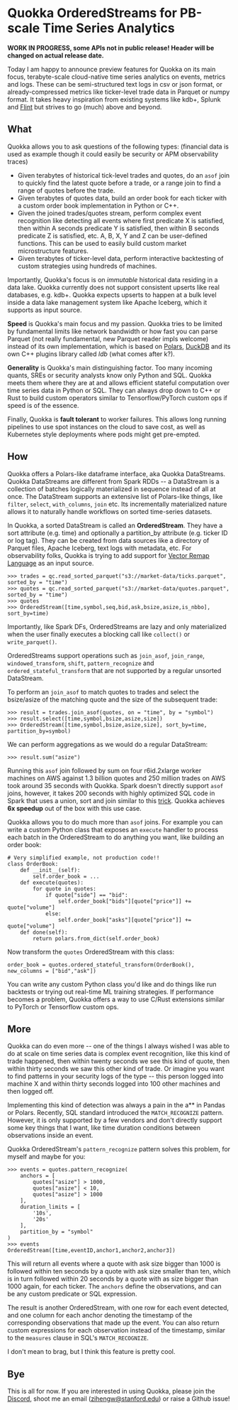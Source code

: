 # Quokka OrderedStreams  for PB-scale Time Series Analytics

**WORK IN PROGRESS, some APIs not in public release! Header will be changed on actual release date.**

Today I am happy to announce preview features for Quokka on its main focus, terabyte-scale cloud-native time series analytics on events, metrics and logs. These can be semi-structured text logs in csv or json format, or already-compressed metrics like ticker-level trade data in Parquet or numpy format. It takes heavy inspiration from existing systems like kdb+, Splunk and [Flint](https://github.com/twosigma/flint) but strives to go (much) above and beyond.

## What

Quokka allows you to ask questions of the following types: (financial data is used as example though it could easily be security or APM observability traces)

- Given terabytes of historical tick-level trades and quotes, do an `asof` join to quickly find the latest quote before a trade, or a range join to find a range of quotes before the trade.
- Given terabytes of quotes data, build an order book for each ticker with a custom order book implementation in Python or C++.
- Given the joined trades/quotes stream, perform complex event recognition like detecting all events where first predicate X is satisfied, then within A seconds predicate Y is satisfied, then within B seconds predicate Z is satisfied, etc. A, B, X, Y and Z can be user-defined functions. This can be used to easily build custom market microstructure features.
- Given terabytes of ticker-level data, perform interactive backtesting of custom strategies using hundreds of machines.

Importantly, Quokka's focus is on *immutable* historical data residing in a data lake. Quokka currently does not support consistent upserts like real databases, e.g. kdb+. Quokka expects upserts to happen at a bulk level inside a data lake management system like Apache Iceberg, which it supports as input source.

**Speed** is Quokka's main focus and my passion. Quokka tries to be limited by fundamental limits like network bandwidth or how fast you can parse Parquet (not really fundamental, new Parquet reader impls welcome) instead of its own implementation, which is based on [Polars](https://github.com/pola-rs/polars), [DuckDB](https://github.com/duckdb/duckdb) and its own C++ plugins library called *ldb* (what comes after k?).

**Generality** is Quokka's main distinguishing factor. Too many incoming quants, SREs or security analysts know only Python and SQL. Quokka meets them where they are at and allows efficient stateful computation over time series data in Python or SQL. They can always drop down to C++ or Rust to build custom operators similar to Tensorflow/PyTorch custom ops if speed is of the essence.

Finally, Quokka is **fault tolerant** to worker failures. This allows long running pipelines to use spot instances on the cloud to save cost, as well as Kubernetes style deployments where pods might get pre-empted.

## How

Quokka offers a Polars-like dataframe interface, aka Quokka DataStreams. Quokka DataStreams are different from Spark RDDs -- a DataStream is a collection of batches logically materialized in sequence instead of all at once. The DataStream supports an extensive list of Polars-like things, like `filter`, `select`, `with_columns`, `join` etc. Its incrementally materialized nature allows it to naturally handle workflows on sorted time-series datasets.

In Quokka, a sorted DataStream is called an **OrderedStream**. They have a sort attribute (e.g. time) and optionally a partition_by attribute (e.g. ticker ID or log tag). They can be created from data sources like a directory of Parquet files, Apache Iceberg, text logs with metadata, etc. For observability folks, Quokka is trying to add support for [Vector Remap Language](https://vector.dev/) as an input source.

```
>>> trades = qc.read_sorted_parquet("s3://market-data/ticks.parquet", sorted_by = "time")
>>> quotes = qc.read_sorted_parquet("s3://market-data/quotes.parquet", sorted_by = "time")
>>> quotes
>>> OrderedStream([time,symbol,seq,bid,ask,bsize,asize,is_nbbo], sort_by=time)
```

Importantly, like Spark DFs, OrderedStreams are lazy and only materialized when the user finally executes a blocking call like `collect()` or `write_parquet()`. 

OrderedStreams support operations such as `join_asof`, `join_range`, `windowed_transform`, `shift`, `pattern_recognize` and `ordered_stateful_transform` that are not supported by a regular unsorted DataStream.

To perform an `join_asof` to match quotes to trades and select the bsize/asize of the matching quote and the size of the subsequent trade:
```
>>> result = trades.join_asof(quotes, on = "time", by = "symbol")
>>> result.select([time,symbol,bsize,asize,size])
>>> OrderedStream([time,symbol,bsize,asize,size], sort_by=time, partition_by=symbol)
```
We can perform aggregations as we would do a regular DataStream:
```
>>> result.sum("asize")
```
Running this `asof` join followed by sum on four r6id.2xlarge worker machines on AWS against 1.3 billion quotes and 250 million trades on AWS took around 35 seconds with Quokka. Spark doesn't directly support `asof` joins, however, it takes 200 seconds with highly optimized SQL code in Spark that uses a union, sort and join similar to this [trick](https://gist.github.com/RMB-eQuant/758539f8914f2dd4461ec0ce144b048b). Quokka achieves **6x speedup** out of the box with this use case.

Quokka allows you to do much more than `asof` joins. For example you can write a custom Python class that exposes an `execute` handler to process each batch in the OrderedStream to do anything you want, like building an order book:
``` 
# Very simplified example, not production code!!
class OrderBook:
	def __init__(self):
		self.order_book = ...
	def execute(quotes):
	    for quote in quotes:
	        if quote["side"] == "bid":
	            self.order_book["bids"][quote["price"]] += quote["volume"]
	        else:
	            self.order_book["asks"][quote["price"]] += quote["volume"]
	def done(self):
	    return polars.from_dict(self.order_book)
```
Now transform the `quotes` OrderedStream with this class:
```
order_book = quotes.ordered_stateful_transform(OrderBook(), new_columns = ["bid","ask"])
```
You can write any custom Python class you'd like and do things like run backtests or trying out real-time ML training strategies. If performance becomes a problem, Quokka offers a way to use C/Rust extensions similar to PyTorch or Tensorflow custom ops.

## More

Quokka can do even more -- one of the things I always wished I was able to do at scale on time series data is complex event recognition, like this kind of trade happened, then within twenty seconds we see this kind of quote, then within thirty seconds we saw this other kind of trade. Or imagine you want to find patterns in your security logs of the type -- this person logged into machine X and within thirty seconds logged into 100 other machines and then logged off.

Implementing this kind of detection was always a pain in the a** in Pandas or Polars. Recently, SQL standard introduced the `MATCH_RECOGNIZE` pattern. However, it is only supported by a few vendors and don't directly support some key things that I want, like time duration conditions between observations inside an event.

Quokka OrderedStream's `pattern_recognize` pattern solves this problem, for myself and maybe for you:

```
>>> events = quotes.pattern_recognize(
	anchors = [
		quotes["asize"] > 1000,
		quotes["asize"] < 10,
		quotes["asize"] > 1000
	],
	duration_limits = [
		'10s',
		'20s'
	],
	partition_by = "symbol"
)
>>> events
OrderedStream([time,eventID,anchor1,anchor2,anchor3])
```
This will return all events where a quote with ask size bigger than 1000 is followed within ten seconds by a quote with ask size smaller than ten, which is in turn followed within 20 seconds by a quote with as size bigger than 1000 again, for each ticker. The `anchors` define the observations, and can be any custom predicate or SQL expression.

The result is another OrderedStream, with one row for each event detected, and one column for each anchor denoting the timestamp of the corresponding observations that made up the event. You can also return custom expressions for each observation instead of the timestamp, similar to the `measures` clause in SQL's `MATCH_RECOGNIZE`.

I don't mean to brag, but I think this feature is pretty cool.

## Bye

This is all for now. If you are interested in using Quokka, please join the [Discord](https://discord.gg/6ujVV9HAg3), shoot me an email (zihengw@stanford.edu) or raise a Github issue!
